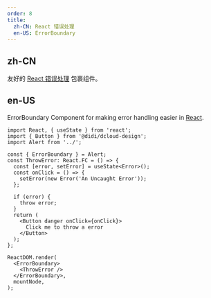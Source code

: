 ```yaml
---
order: 8
title:
  zh-CN: React 错误处理
  en-US: ErrorBoundary
---
```


## zh-CN

友好的 [React 错误处理](https://reactjs.org/blog/2017/07/26/error-handling-in-react-16.html) 包裹组件。

## en-US

ErrorBoundary Component for making error handling easier in [React](https://reactjs.org/blog/2017/07/26/error-handling-in-react-16.html).

```tsx
import React, { useState } from 'react';
import { Button } from '@didi/dcloud-design';
import Alert from '../';

const { ErrorBoundary } = Alert;
const ThrowError: React.FC = () => {
  const [error, setError] = useState<Error>();
  const onClick = () => {
    setError(new Error('An Uncaught Error'));
  };

  if (error) {
    throw error;
  }
  return (
    <Button danger onClick={onClick}>
      Click me to throw a error
    </Button>
  );
};

ReactDOM.render(
  <ErrorBoundary>
    <ThrowError />
  </ErrorBoundary>,
  mountNode,
);
```
